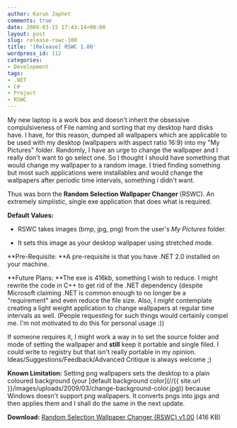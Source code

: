 ```yaml
---
author: Karun Japhet
comments: true
date: 2009-03-15 17:43:14+00:00
layout: post
slug: release-rswc-100
title: '[Release] RSWC 1.00'
wordpress_id: 112
categories:
- Development
tags:
- .NET
- C#
- Project
- RSWC
---
```


My new laptop is a work box and doesn't inherit the obsessive compulsiveness of File naming and sorting that my desktop hard disks have. I have, for this reason, dumped all wallpapers which are applicable to be used with my desktop (wallpapers with aspect ratio 16:9) into my "My Pictures" folder. Randomly, I have an urge to change the wallpaper and I really don't want to go select one. So I thought I should have something that would change my wallpaper to a random image. I tried finding something but most such applications were installables and would change the wallpapers after periodic time intervals, something i didn't want.

Thus was born the **Random Selection Wallpaper Changer** (RSWC). An extremely simplistic, single exe application that does what is required.

**Default Values:**



	
  * RSWC takes images (bmp, jpg, png) from the user's _My Pictures_ folder.

	
  * It sets this image as your desktop wallpaper using stretched mode.


**Pre-Requisite: **A pre-requisite is that you have .NET 2.0 installed on your machine.

**Future Plans: **The exe is 416kb, something I wish to reduce. I might rewrite the code in C++ to get rid of the .NET dependency (despite Microsoft claiming .NET is common enough to no longer be a  "requirement" and even reduce the file size. Also, I _might_ contemplate creating a light weight application to change wallpapers at regular time intervals as well. (People requesting for such things would certainly compel me. I'm not motivated to do this for personal usage :))

If someone requires it, I might work a way in to set the source folder and mode of setting the wallpaper and **still** keep it portable and single filed. I could write to registry but that isn't really portable in my opinion. Ideas/Suggestions/Feedback/Advanced Critique is always welcome ;)

**Known Limitation:** Setting png wallpapers sets the desktop to a plain coloured background (your [default background color](//{{ site.url }}/images/uploads/2009/03/change-background-color.jpg)) because Windows doesn't support png wallpapers. It converts pngs into jpgs and then applies them and I shall do the same in the next update.

**Download:** [Random Selection Wallpaper Changer (RSWC) v1.00](http://karunab.com/dls/Random%20Selection%20Wallpaper%20Changer%20v1.00.exe) (416 KB)
